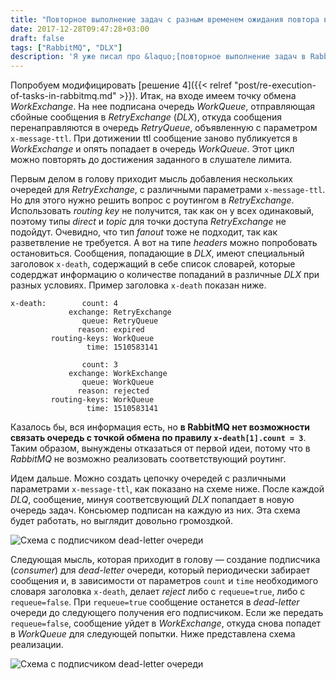 ```yaml
---
title: "Повторное выполнение задач с разным временем ожидания повтора в RabbitMQ"
date: 2017-12-28T09:47:28+03:00
draft: false
tags: ["RabbitMQ", "DLX"]
description: 'Я уже писал про &laquo;[повторное выполнение задач в RabbitMQ](/post/re-execution-of-tasks-in-rabbitmq/)&raquo;. В этой статье усложним требуемый функционал, добавив возможность конфигурирования времени ожидания повтора в зависимости от текущего значния счетчика повторов.'
---
```


Попробуем модифицировать [решение 4]({{< relref "post/re-execution-of-tasks-in-rabbitmq.md" >}}). Итак, на входе имеем точку обмена *WorkExchange*. На нее подписана очередь *WorkQueue*, отправляющая сбойные сообщения в *RetryExchange* (*DLX*), откуда сообщения перенаправляются в очередь *RetryQueue*, объявленную с параметром `x-message-ttl`. При дотижении ttl сообщение заново публикуется в *WorkExchange* и опять попадает в очередь *WorkQueue*. Этот цикл можно повторять до достижения заданного в слушателе лимита.

Первым делом в голову приходит мысль добавления нескольких очередей для *RetryExchange*, с различными параметрами `x-message-ttl`. Но для этого нужно решить вопрос с роутингом в *RetryExchange*. Использовать *routing key* не получится, так как он у всех одинаковый, поэтому типы *direct* и *topic* для точки доступа *RetryExchange* не подойдут. Очевидно, что тип *fanout* тоже не подходит, так как разветвление не требуется. А вот на типе *headers* можно попробовать остановиться. Сообщения, попадающие в *DLX*, имеют специальный заголовок `x-death`, содержащий в себе список словарей, которые содерджат информацию о количестве попаданий в различные *DLX* при разных условиях. Пример заголовка `x-death` показан ниже.

```
x-death:        count: 4
             exchange: RetryExchange
                queue: RetryQueue
               reason: expired
         routing-keys: WorkQueue
                 time: 1510583141
                 
                count: 3
             exchange: WorkExchange
                queue: WorkQueue
               reason: rejected
         routing-keys: WorkQueue
                 time: 1510583141
```

Казалось бы, вся информация есть, но **в RabbitMQ нет возможности связать очередь с точкой обмена по правилу `x-death[1].count = 3`**. Таким образом, вынуждены отказаться от первой идеи, потому что в *RabbitMQ* не возможно реализовать соответствующий роутинг.

Идем дальше. Можно создать цепочку очередей с различными параметрами `x-message-ttl`, как показано на схеме ниже. После каждой *DLQ*, сообщение, минуя соответсвующий *DLX* попапдает в новую очередь задач. Консьюмер подписан на каждую из них. Эта схема будет работать, но выглядит довольно громоздкой.

![Схема с подписчиком dead-letter очереди](/images/re-execution-of-tasks-with-different-repetition-waiting-times-in-rabbitmq/multiple-ttl.png)

Следующая мысль, которая приходит в голову &mdash; создание подписчика (*consumer*) для *dead-letter* очереди, который периодически забирает сообщения и, в зависимости от параметров `count` и `time` необходимого словаря заголовка `x-death`, делает *reject* либо с `requeue=true`, либо с `requeue=false`. При `requeue=true` сообщение останется в *dead-letter* очереди до следующего получения его подписчиком. Если же передать `requeue=false`, сообщение уйдет в *WorkExchange*, откуда снова попадет в *WorkQueue* для следующей попытки. Ниже представлена схема реализации.

![Схема с подписчиком dead-letter очереди](/images/re-execution-of-tasks-with-different-repetition-waiting-times-in-rabbitmq/dlq-consumer.png)

